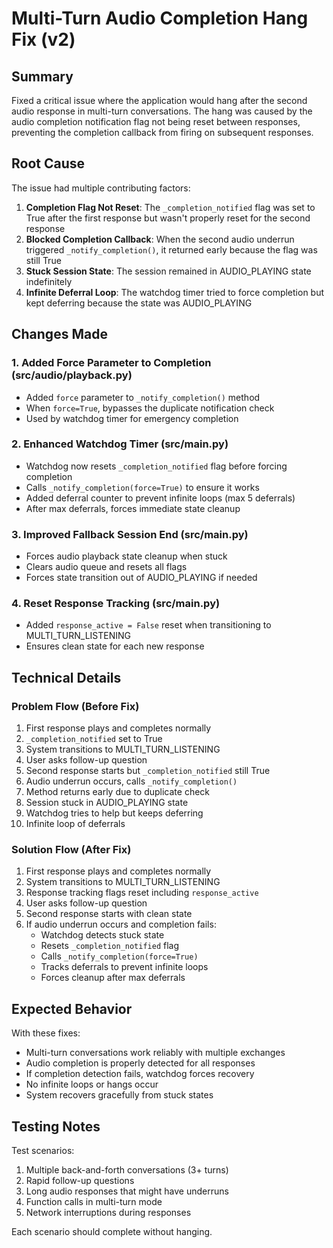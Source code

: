 # Multi-Turn Audio Completion Hang Fix (v2)

## Summary

Fixed a critical issue where the application would hang after the second audio response in multi-turn conversations. The hang was caused by the audio completion notification flag not being reset between responses, preventing the completion callback from firing on subsequent responses.

## Root Cause

The issue had multiple contributing factors:

1. **Completion Flag Not Reset**: The `_completion_notified` flag was set to True after the first response but wasn't properly reset for the second response
2. **Blocked Completion Callback**: When the second audio underrun triggered `_notify_completion()`, it returned early because the flag was still True
3. **Stuck Session State**: The session remained in AUDIO_PLAYING state indefinitely
4. **Infinite Deferral Loop**: The watchdog timer tried to force completion but kept deferring because the state was AUDIO_PLAYING

## Changes Made

### 1. Added Force Parameter to Completion (src/audio/playback.py)
- Added `force` parameter to `_notify_completion()` method
- When `force=True`, bypasses the duplicate notification check
- Used by watchdog timer for emergency completion

### 2. Enhanced Watchdog Timer (src/main.py)
- Watchdog now resets `_completion_notified` flag before forcing completion
- Calls `_notify_completion(force=True)` to ensure it works
- Added deferral counter to prevent infinite loops (max 5 deferrals)
- After max deferrals, forces immediate state cleanup

### 3. Improved Fallback Session End (src/main.py)
- Forces audio playback state cleanup when stuck
- Clears audio queue and resets all flags
- Forces state transition out of AUDIO_PLAYING if needed

### 4. Reset Response Tracking (src/main.py)
- Added `response_active = False` reset when transitioning to MULTI_TURN_LISTENING
- Ensures clean state for each new response

## Technical Details

### Problem Flow (Before Fix)
1. First response plays and completes normally
2. `_completion_notified` set to True
3. System transitions to MULTI_TURN_LISTENING
4. User asks follow-up question
5. Second response starts but `_completion_notified` still True
6. Audio underrun occurs, calls `_notify_completion()`
7. Method returns early due to duplicate check
8. Session stuck in AUDIO_PLAYING state
9. Watchdog tries to help but keeps deferring
10. Infinite loop of deferrals

### Solution Flow (After Fix)
1. First response plays and completes normally
2. System transitions to MULTI_TURN_LISTENING
3. Response tracking flags reset including `response_active`
4. User asks follow-up question
5. Second response starts with clean state
6. If audio underrun occurs and completion fails:
   - Watchdog detects stuck state
   - Resets `_completion_notified` flag
   - Calls `_notify_completion(force=True)`
   - Tracks deferrals to prevent infinite loops
   - Forces cleanup after max deferrals

## Expected Behavior

With these fixes:
- Multi-turn conversations work reliably with multiple exchanges
- Audio completion is properly detected for all responses
- If completion detection fails, watchdog forces recovery
- No infinite loops or hangs occur
- System recovers gracefully from stuck states

## Testing Notes

Test scenarios:
1. Multiple back-and-forth conversations (3+ turns)
2. Rapid follow-up questions
3. Long audio responses that might have underruns
4. Function calls in multi-turn mode
5. Network interruptions during responses

Each scenario should complete without hanging.